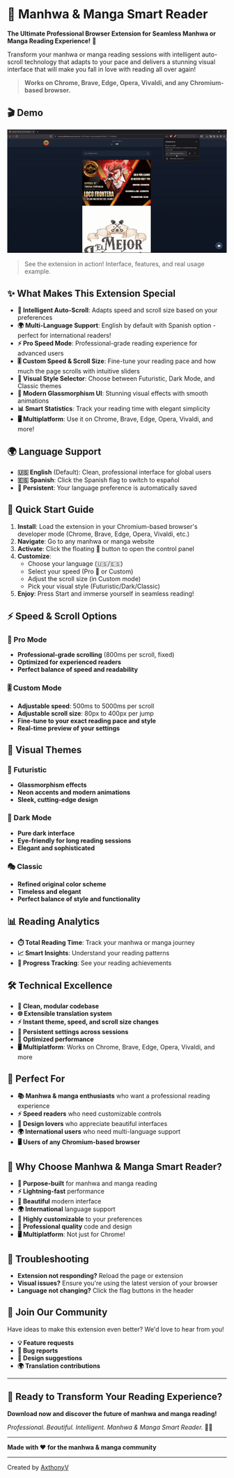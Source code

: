 # 📖 Manhwa & Manga Smart Reader

**The Ultimate Professional Browser Extension for Seamless Manhwa or Manga Reading Experience!** 🚀

Transform your manhwa or manga reading sessions with intelligent auto-scroll technology that adapts to your pace and delivers a stunning visual interface that will make you fall in love with reading all over again!

> **Works on Chrome, Brave, Edge, Opera, Vivaldi, and any Chromium-based browser.**

## 🎬 Demo

![Demo GIF](review/review.gif)

> See the extension in action! Interface, features, and real usage example.

## ✨ What Makes This Extension Special

- **🧠 Intelligent Auto-Scroll**: Adapts speed and scroll size based on your preferences
- **🌍 Multi-Language Support**: English by default with Spanish option - perfect for international readers!
- **⚡ Pro Speed Mode**: Professional-grade reading experience for advanced users
- **🎚️ Custom Speed & Scroll Size**: Fine-tune your reading pace and how much the page scrolls with intuitive sliders
- **🎨 Visual Style Selector**: Choose between Futuristic, Dark Mode, and Classic themes
- **💎 Modern Glassmorphism UI**: Stunning visual effects with smooth animations
- **📊 Smart Statistics**: Track your reading time with elegant simplicity
- **🖥️ Multiplatform**: Use it on Chrome, Brave, Edge, Opera, Vivaldi, and more!

## 🌍 Language Support

- **🇺🇸 English** (Default): Clean, professional interface for global users
- **🇪🇸 Spanish**: Click the Spanish flag to switch to español
- **💾 Persistent**: Your language preference is automatically saved

## 🚀 Quick Start Guide

1. **Install**: Load the extension in your Chromium-based browser's developer mode (Chrome, Brave, Edge, Opera, Vivaldi, etc.)
2. **Navigate**: Go to any manhwa or manga website
3. **Activate**: Click the floating 📖 button to open the control panel
4. **Customize**: 
   - Choose your language (🇺🇸/🇪🇸)
   - Select your speed (Pro 🚀 or Custom)
   - Adjust the scroll size (in Custom mode)
   - Pick your visual style (Futuristic/Dark/Classic)
5. **Enjoy**: Press Start and immerse yourself in seamless reading!

## ⚡ Speed & Scroll Options

### 🚀 Pro Mode
- **Professional-grade scrolling** (800ms per scroll, fixed)
- **Optimized for experienced readers**
- **Perfect balance of speed and readability**

### 🎚️ Custom Mode
- **Adjustable speed**: 500ms to 5000ms per scroll
- **Adjustable scroll size**: 80px to 400px per jump
- **Fine-tune to your exact reading pace and style**
- **Real-time preview of your settings**

## 🎨 Visual Themes

### 🌟 Futuristic
- **Glassmorphism effects**
- **Neon accents and modern animations**
- **Sleek, cutting-edge design**

### 🌙 Dark Mode
- **Pure dark interface**
- **Eye-friendly for long reading sessions**
- **Elegant and sophisticated**

### 🎭 Classic
- **Refined original color scheme**
- **Timeless and elegant**
- **Perfect balance of style and functionality**

## 📊 Reading Analytics

- **⏱️ Total Reading Time**: Track your manhwa or manga journey
- **📈 Smart Insights**: Understand your reading patterns
- **🎯 Progress Tracking**: See your reading achievements

## 🛠️ Technical Excellence

- **🔧 Clean, modular codebase**
- **🌐 Extensible translation system**
- **⚡ Instant theme, speed, and scroll size changes**
- **💾 Persistent settings across sessions**
- **🎯 Optimized performance**
- **🖥️ Multiplatform**: Works on Chrome, Brave, Edge, Opera, Vivaldi, and more

## 🎯 Perfect For

- **📚 Manhwa & manga enthusiasts** who want a professional reading experience
- **⚡ Speed readers** who need customizable controls
- **🎨 Design lovers** who appreciate beautiful interfaces
- **🌍 International users** who need multi-language support
- **🖥️ Users of any Chromium-based browser**

## 🚀 Why Choose Manhwa & Manga Smart Reader?

- **🎯 Purpose-built** for manhwa and manga reading
- **⚡ Lightning-fast** performance
- **🎨 Beautiful** modern interface
- **🌍 International** language support
- **🔧 Highly customizable** to your preferences
- **💎 Professional quality** code and design
- **🖥️ Multiplatform**: Not just for Chrome!

## 🐛 Troubleshooting

- **Extension not responding?** Reload the page or extension
- **Visual issues?** Ensure you're using the latest version of your browser
- **Language not changing?** Click the flag buttons in the header

## 🤝 Join Our Community

Have ideas to make this extension even better? We'd love to hear from you!

- **💡 Feature requests**
- **🐛 Bug reports**
- **🎨 Design suggestions**
- **🌍 Translation contributions**

---

## 🎉 Ready to Transform Your Reading Experience?

**Download now and discover the future of manhwa and manga reading!** 

*Professional. Beautiful. Intelligent. Manhwa & Manga Smart Reader.* 📖✨

---

**Made with ❤️ for the manhwa & manga community**

---

Created by [AxthonyV](https://github.com/AxthonyV) 